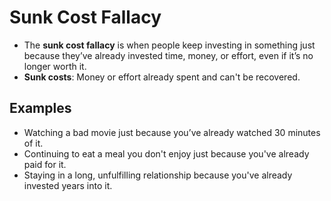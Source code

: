 # Sunk Cost Fallacy  
- The **sunk cost fallacy** is when people keep investing in something just because they’ve already invested time, money, or effort, even if it’s no longer worth it.  
- **Sunk costs**: Money or effort already spent and can't be recovered.  

## Examples  
- Watching a bad movie just because you’ve already watched 30 minutes of it.  
- Continuing to eat a meal you don't enjoy just because you've already paid for it.  
- Staying in a long, unfulfilling relationship because you've already invested years into it.  
